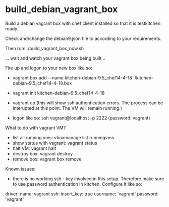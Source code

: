 # build_debian_vagrant_box

Build a debian vagrant box with chef client installed so that it is testkitchen ready. 

Check and/change the debian9.json file to according to your requirements. 

Then run: ./build_vagrant_box_now.sh


... wait and watch your vagrant box being built .. 



Fire up and logon to your new box like so: 

* vagrant box add --name kitchen-debian-9.5_chef14-4-18 ./kitchen-debian-9.5_chef14-4-18.box

* vagrant init kitchen-debian-9.5_chef14-4-18

* vagrant up (this will show ssh authentication errors. The process can be interupted at this point. The VM will remain running.)

* logon like so: ssh vagrant@localhost -p 2222 (password: vagrant)


What to do with vagrant VM? 

* list all running vms: vboxmanage list runningvms
* show status with vagrant: vagrant status
* halt VM: vagrant halt
* destroy box: vagrant destroy <machine-name>
* remove box: vagrant box remove <box-name> 


Known issues: 
* there is no working ssh - key involved in this setup. Therefore make sure to use password authentication in kitchen. 
Configure it like so: 

driver:
  name: vagrant
  ssh:
      insert_key: true
      username: 'vagrant'
      password: 'vagrant'

